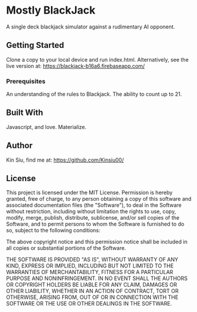 # Mostly BlackJack

A single deck blackjack simulator against a rudimentary AI opponent.

## Getting Started

Clone a copy to your local device and run index.html.
Alternatively, see the live version at:
https://blackjack-b16a6.firebaseapp.com/

### Prerequisites

An understanding of the rules to Blackjack.
The ability to count up to 21.

## Built With

Javascript, and love.
Materialize.

## Author

Kin Siu, find me at: https://github.com/Kinsiu00/

## License

This project is licensed under the MIT License.
Permission is hereby granted, free of charge, to any person obtaining a copy of this software and 
associated documentation files (the "Software"), to deal in the Software without restriction, 
including without limitation the rights to use, copy, modify, merge, publish, distribute, 
sublicense, and/or sell copies of the Software, and to permit persons to whom the Software is furnished to do so, 
subject to the following conditions:

The above copyright notice and this permission notice shall be included in all copies 
or substantial portions of the Software.

THE SOFTWARE IS PROVIDED "AS IS", WITHOUT WARRANTY OF ANY KIND, EXPRESS OR IMPLIED, 
INCLUDING BUT NOT LIMITED TO THE WARRANTIES OF MERCHANTABILITY, FITNESS FOR A PARTICULAR PURPOSE AND NONINFRINGEMENT. 
IN NO EVENT SHALL THE AUTHORS OR COPYRIGHT HOLDERS BE LIABLE FOR ANY CLAIM, DAMAGES OR OTHER LIABILITY, 
WHETHER IN AN ACTION OF CONTRACT, TORT OR OTHERWISE, ARISING FROM, OUT OF OR IN CONNECTION WITH THE SOFTWARE 
OR THE USE OR OTHER DEALINGS IN THE SOFTWARE.
